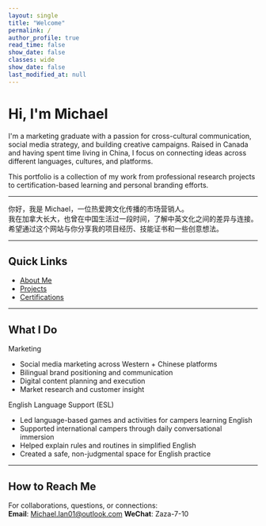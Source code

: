 ```yaml
---
layout: single
title: "Welcome"
permalink: /
author_profile: true
read_time: false
show_date: false
classes: wide
show_date: false
last_modified_at: null
---
```


# Hi, I'm Michael

I'm a marketing graduate with a passion for cross-cultural communication, social media strategy, and building creative campaigns. Raised in Canada and having spent time living in China, I focus on connecting ideas across different languages, cultures, and platforms.

This portfolio is a collection of my work from professional research projects to certification-based learning and personal branding efforts.

---

你好，我是 Michael，一位热爱跨文化传播的市场营销人。  
我在加拿大长大，也曾在中国生活过一段时间，了解中英文化之间的差异与连接。  
希望通过这个网站与你分享我的项目经历、技能证书和一些创意想法。

---

## Quick Links

- [About Me](/about/)
- [Projects](/projects/)
- [Certifications](/certifications/)

---

## What I Do

Marketing
- Social media marketing across Western + Chinese platforms  
- Bilingual brand positioning and communication  
- Digital content planning and execution  
- Market research and customer insight


English Language Support (ESL)

- Led language-based games and activities for campers learning English
- Supported international campers through daily conversational immersion
- Helped explain rules and routines in simplified English
- Created a safe, non-judgmental space for English practice

---

## How to Reach Me

For collaborations, questions, or connections:  
**Email**: Michael.Ian01@outlook.com
**WeChat**: Zaza-7-10

